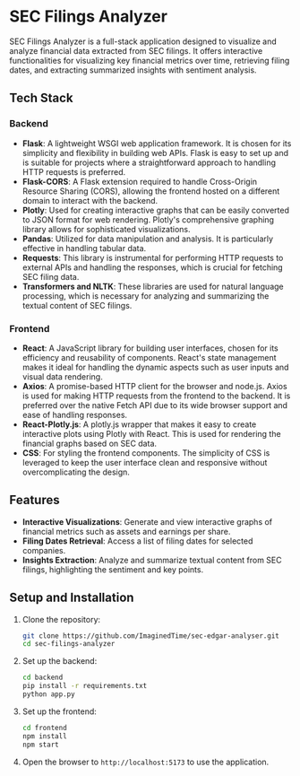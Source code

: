 
# SEC Filings Analyzer

SEC Filings Analyzer is a full-stack application designed to visualize and analyze financial data extracted from SEC filings. It offers interactive functionalities for visualizing key financial metrics over time, retrieving filing dates, and extracting summarized insights with sentiment analysis.

## Tech Stack

### Backend

- **Flask**: A lightweight WSGI web application framework. It is chosen for its simplicity and flexibility in building web APIs. Flask is easy to set up and is suitable for projects where a straightforward approach to handling HTTP requests is preferred.
- **Flask-CORS**: A Flask extension required to handle Cross-Origin Resource Sharing (CORS), allowing the frontend hosted on a different domain to interact with the backend.
- **Plotly**: Used for creating interactive graphs that can be easily converted to JSON format for web rendering. Plotly's comprehensive graphing library allows for sophisticated visualizations.
- **Pandas**: Utilized for data manipulation and analysis. It is particularly effective in handling tabular data.
- **Requests**: This library is instrumental for performing HTTP requests to external APIs and handling the responses, which is crucial for fetching SEC filing data.
- **Transformers and NLTK**: These libraries are used for natural language processing, which is necessary for analyzing and summarizing the textual content of SEC filings.

### Frontend

- **React**: A JavaScript library for building user interfaces, chosen for its efficiency and reusability of components. React's state management makes it ideal for handling the dynamic aspects such as user inputs and visual data rendering.
- **Axios**: A promise-based HTTP client for the browser and node.js. Axios is used for making HTTP requests from the frontend to the backend. It is preferred over the native Fetch API due to its wide browser support and ease of handling responses.
- **React-Plotly.js**: A plotly.js wrapper that makes it easy to create interactive plots using Plotly with React. This is used for rendering the financial graphs based on SEC data.
- **CSS**: For styling the frontend components. The simplicity of CSS is leveraged to keep the user interface clean and responsive without overcomplicating the design.

## Features

- **Interactive Visualizations**: Generate and view interactive graphs of financial metrics such as assets and earnings per share.
- **Filing Dates Retrieval**: Access a list of filing dates for selected companies.
- **Insights Extraction**: Analyze and summarize textual content from SEC filings, highlighting the sentiment and key points.

## Setup and Installation

1. Clone the repository:
	 ```bash
   git clone https://github.com/ImaginedTime/sec-edgar-analyser.git
   cd sec-filings-analyzer
   ``` 

2.  Set up the backend:
	   ```bash
	cd backend
    pip install -r requirements.txt
    python app.py
    ``` 
    
3.  Set up the frontend:
    
	   ```bash
	cd frontend
    npm install
    npm start
    ```    
4.  Open the browser to `http://localhost:5173` to use the application.